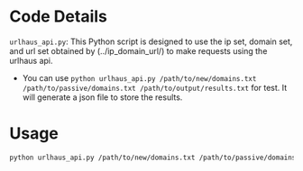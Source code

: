 # Code Details

`urlhaus_api.py`: This Python script is designed to use the ip set, domain set, and url set obtained by (../ip_domain_url/) to make requests using the urlhaus api.
   + You can use `python urlhaus_api.py /path/to/new/domains.txt /path/to/passive/domains.txt /path/to/output/results.txt` for test. It will generate a json file to store the results.


# Usage

```bash
python urlhaus_api.py /path/to/new/domains.txt /path/to/passive/domains.txt /path/to/output/results.json

```


<!-- **Notes**:
+ You can get help by using `-h` option, e.g., `python3 time_machine.py -h`.
+ `config_template.yaml` should be updated, especially `provider` field.
+ `--alive_seed_file` should be provided by a file with domains you want to snapshot.
+ Option `--data_dir` is prioritized over the `data_dir` field in `config_template.yaml`.
+ You can select the step(s) you want `time_machine_pipeline.py` to do by option `--steps`. -->